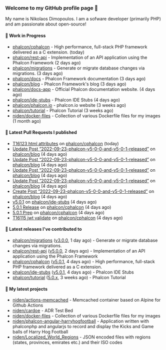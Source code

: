 ### Welcome to my GitHub profile page 👋

My name is Nikolaos Dimopoulos. I am a sofware developer (primarily PHP) and am passionate about open-source!

#### 👷 Work in Progress

- [phalcon/cphalcon](https://github.com/phalcon/cphalcon) - High performance, full-stack PHP framework delivered as a C extension. (today)
- [phalcon/rest-api](https://github.com/phalcon/rest-api) - Implementation of an API application using the Phalcon Framework (2 days ago)
- [phalcon/migrations](https://github.com/phalcon/migrations) - Generate or migrate database changes via migrations. (3 days ago)
- [phalcon/docs](https://github.com/phalcon/docs) - Phalcon Framework documentation (3 days ago)
- [phalcon/blog](https://github.com/phalcon/blog) - Phalcon Framework&#39;s blog (3 days ago)
- [phalcon/docs-app](https://github.com/phalcon/docs-app) - Official Phalcon documentation website. (4 days ago)
- [phalcon/ide-stubs](https://github.com/phalcon/ide-stubs) - Phalcon IDE Stubs (4 days ago)
- [phalcon/phalcon.io](https://github.com/phalcon/phalcon.io) - phalcon.io website (3 weeks ago)
- [phalcon/tutorial](https://github.com/phalcon/tutorial) - Phalcon Tutorial (3 weeks ago)
- [niden/docker-files](https://github.com/niden/docker-files) - Collection of various Dockerfile files for my images (1 month ago)

#### 🔨 Latest Pull Requests I published

- [T16123 html attributes](https://github.com/phalcon/cphalcon/pull/16124) on [phalcon/cphalcon](https://github.com/phalcon/cphalcon) (today)
- [Update Post “2022-09-23-phalcon-v5-0-0-and-v5-0-1-released”](https://github.com/phalcon/blog/pull/510) on [phalcon/blog](https://github.com/phalcon/blog) (4 days ago)
- [Update Post “2022-09-23-phalcon-v5-0-0-and-v5-0-1-released”](https://github.com/phalcon/blog/pull/509) on [phalcon/blog](https://github.com/phalcon/blog) (4 days ago)
- [Update Post “2022-09-23-phalcon-v5-0-0-and-v5-0-1-released”](https://github.com/phalcon/blog/pull/508) on [phalcon/blog](https://github.com/phalcon/blog) (4 days ago)
- [Update Post “2022-09-23-phalcon-v5-0-0-and-v5-0-1-released”](https://github.com/phalcon/blog/pull/507) on [phalcon/blog](https://github.com/phalcon/blog) (4 days ago)
- [Create Post “2022-09-23-phalcon-v5-0-0-and-v5-0-1-released”](https://github.com/phalcon/blog/pull/506) on [phalcon/blog](https://github.com/phalcon/blog) (4 days ago)
- [v5.0.1](https://github.com/phalcon/ide-stubs/pull/79) on [phalcon/ide-stubs](https://github.com/phalcon/ide-stubs) (4 days ago)
- [5.0.1 Release](https://github.com/phalcon/cphalcon/pull/16119) on [phalcon/cphalcon](https://github.com/phalcon/cphalcon) (4 days ago)
- [5.0.1 Prep](https://github.com/phalcon/cphalcon/pull/16118) on [phalcon/cphalcon](https://github.com/phalcon/cphalcon) (4 days ago)
- [T16115 jwt validate](https://github.com/phalcon/cphalcon/pull/16116) on [phalcon/cphalcon](https://github.com/phalcon/cphalcon) (4 days ago)

#### 🔭 Latest releases I've contributed to

- [phalcon/migrations](https://github.com/phalcon/migrations) ([v3.0.0](https://github.com/phalcon/migrations/releases/tag/v3.0.0), 1 day ago) - Generate or migrate database changes via migrations.
- [phalcon/rest-api](https://github.com/phalcon/rest-api) ([v5.0.0](https://github.com/phalcon/rest-api/releases/tag/v5.0.0), 2 days ago) - Implementation of an API application using the Phalcon Framework
- [phalcon/cphalcon](https://github.com/phalcon/cphalcon) ([v5.0.1](https://github.com/phalcon/cphalcon/releases/tag/v5.0.1), 4 days ago) - High performance, full-stack PHP framework delivered as a C extension.
- [phalcon/ide-stubs](https://github.com/phalcon/ide-stubs) ([v5.0.1](https://github.com/phalcon/ide-stubs/releases/tag/v5.0.1), 4 days ago) - Phalcon IDE Stubs
- [phalcon/tutorial](https://github.com/phalcon/tutorial) ([5.0.x](https://github.com/phalcon/tutorial/releases/tag/5.0.x), 3 weeks ago) - Phalcon Tutorial

#### 🌱 My latest projects

- [niden/actions-memcached](https://github.com/niden/actions-memcached) - Memcached container based on Alpine for Github Actions
- [niden/cardoe](https://github.com/niden/cardoe) - ADR Test Bed
- [niden/docker-files](https://github.com/niden/docker-files) - Collection of various Dockerfile files for my images
- [niden/phalcon-angular-harryhogfootball](https://github.com/niden/phalcon-angular-harryhogfootball) - Application written with phalconphp and angularjs to record and display the Kicks and Game balls of Harry Hog Football
- [niden/Localized_World_Regions](https://github.com/niden/Localized_World_Regions) - JSON encoded files with regions (states, provinces, emirates etc.) and their ISO codes


